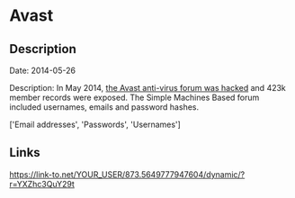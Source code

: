 # Avast

## Description

Date: 2014-05-26

Description:
In May 2014, <a href="https://www.grahamcluley.com/2014/05/avast-forum-hacked/" target="_blank" rel="noopener">the Avast anti-virus forum was hacked</a> and 423k member records were exposed. The Simple Machines Based forum included usernames, emails and password hashes.


['Email addresses', 'Passwords', 'Usernames']

## Links

https://link-to.net/YOUR_USER/873.5649777947604/dynamic/?r=YXZhc3QuY29t